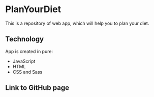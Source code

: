 # PlanYourDiet
This is a repository of web app, which will help you to plan your diet.

## Technology
App is created in pure:

* JavaScript
* HTML
* CSS and Sass


## Link to GitHub page

